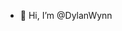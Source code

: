 - 👋 Hi, I’m @DylanWynn
<!--- - 👀 I’m interested in ...
- 🌱 I’m currently learning ...
- 💞️ I’m looking to collaborate on ...
- 📫 How to reach me ... --->

<!---
DylanWynn/DylanWynn is a ✨ special ✨ repository because its `README.md` (this file) appears on your GitHub profile.
You can click the Preview link to take a look at your changes.
--->
